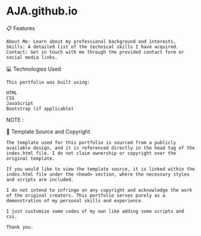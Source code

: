 # AJA.github.io

📋 Features

    About Me: Learn about my professional background and interests.
    Skills: A detailed list of the technical skills I have acquired.
    Contact: Get in touch with me through the provided contact form or social media links.

💻 Technologies Used

    This portfolio was built using:

    HTML
    CSS
    JavaScript
    Bootstrap (if applicable)

NOTE : 

📄 Template Source and Copyright

    The template used for this portfolio is sourced from a publicly available design, and it is referenced directly in the head tag of the index.html file. I do not claim ownership or copyright over the original template.

    If you would like to view the template source, it is linked within the index.html file under the <head> section, where the necessary styles and scripts are included.

    I do not intend to infringe on any copyright and acknowledge the work of the original creators. This portfolio serves purely as a demonstration of my personal skills and experience.

    I just customize some codes of my own like adding some scripts and css.

    Thank you.